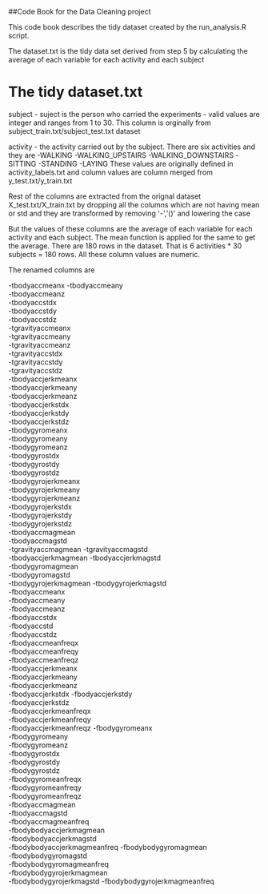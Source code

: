##Code Book for the Data Cleaning project

This code book describes the tidy dataset created by the run_analysis.R script. 

The dataset.txt is the tidy data set derived from step 5 by calculating the average of each variable for each activity and each subject

The tidy dataset.txt
====================

subject - suject is the person who carried the experiments - valid values are integer and ranges from 1 to 30. 
This column is orginally from subject_train.txt/subject_test.txt dataset                      

activity - the activity carried out by the subject. There are six activities and they are 
-WALKING
-WALKING_UPSTAIRS
-WALKING_DOWNSTAIRS
-SITTING
-STANDING
-LAYING
These values are originally defined in activity_labels.txt and column values are column merged from y_test.txt/y_train.txt

Rest of the columns are extracted from the orignal dataset X_test.txt/X_train.txt by dropping all the columns 
which are not having mean or std and they are transformed by removing '-','()' and lowering the case

But the values of these columns are the average of each variable for each activity and each subject. 
The mean function is applied for the same to get the average.
There are 180 rows in the dataset. That is 6 activities * 30 subjects = 180 rows. 
All these column values are numeric.

The renamed columns are

-tbodyaccmeanx
-tbodyaccmeany               
-tbodyaccmeanz            
-tbodyaccstdx                
-tbodyaccstdy                 
-tbodyaccstdz                
-tgravityaccmeanx             
-tgravityaccmeany            
-tgravityaccmeanz            
-tgravityaccstdx             
-tgravityaccstdy             
-tgravityaccstdz             
-tbodyaccjerkmeanx           
-tbodyaccjerkmeany          
-tbodyaccjerkmeanz           
-tbodyaccjerkstdx            
-tbodyaccjerkstdy            
-tbodyaccjerkstdz            
-tbodygyromeanx              
-tbodygyromeany              
-tbodygyromeanz              
-tbodygyrostdx               
-tbodygyrostdy                
-tbodygyrostdz               
-tbodygyrojerkmeanx          
-tbodygyrojerkmeany          
-tbodygyrojerkmeanz           
-tbodygyrojerkstdx           
-tbodygyrojerkstdy            
-tbodygyrojerkstdz           
-tbodyaccmagmean             
-tbodyaccmagstd              
-tgravityaccmagmean
-tgravityaccmagstd           
-tbodyaccjerkmagmean
-tbodyaccjerkmagstd          
-tbodygyromagmean            
-tbodygyromagstd             
-tbodygyrojerkmagmean
-tbodygyrojerkmagstd         
-fbodyaccmeanx            
-fbodyaccmeany               
-fbodyaccmeanz               
-fbodyaccstdx                
-fbodyaccstd                 
-fbodyaccstdz                
-fbodyaccmeanfreqx          
-fbodyaccmeanfreqy           
-fbodyaccmeanfreqz            
-fbodyaccjerkmeanx           
-fbodyaccjerkmeany            
-fbodyaccjerkmeanz           
-fbodyaccjerkstdx
-fbodyaccjerkstdy            
-fbodyaccjerkstdz             
-fbodyaccjerkmeanfreqx       
-fbodyaccjerkmeanfreqy        
-fbodyaccjerkmeanfreqz
-fbodygyromeanx               
-fbodygyromeany              
-fbodygyromeanz               
-fbodygyrostdx               
-fbodygyrostdy                
-fbodygyrostdz           
-fbodygyromeanfreqx           
-fbodygyromeanfreqy          
-fbodygyromeanfreqz           
-fbodyaccmagmean             
-fbodyaccmagstd           
-fbodyaccmagmeanfreq      
-fbodybodyaccjerkmagmean      
-fbodybodyaccjerkmagstd  
-fbodybodyaccjerkmagmeanfreq
-fbodybodygyromagmean        
-fbodybodygyromagstd     
-fbodybodygyromagmeanfreq    
-fbodybodygyrojerkmagmean    
-fbodybodygyrojerkmagstd
-fbodybodygyrojerkmagmeanfreq

